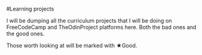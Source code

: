 #Learning projects

I will be dumping all the curriculum projects that I will be doing on FreeCodeCamp and TheOdinProject platforms here. Both the bad ones and the good ones.

Those worth looking at will be marked with ★Good.
